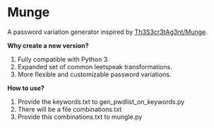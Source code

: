 # Munge
A password variation generator inspired by [Th3S3cr3tAg3nt/Munge](https://github.com/Th3S3cr3tAg3nt/Munge).

**Why create a new version?**
1. Fully compatible with Python 3.
2. Expanded set of common leetspeak transformations.
3. More flexible and customizable password variations.

**How to use?**
1. Provide the keywords.txt to gen_pwdlist_on_keywords.py
2. There will be a file combinations.txt
3. Provide this combinations.txt to mungle.py 


